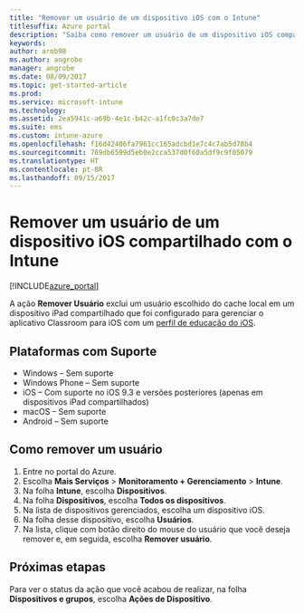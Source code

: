 ```yaml
---
title: "Remover um usuário de um dispositivo iOS com o Intune"
titlesuffix: Azure portal
description: "Saiba como remover um usuário de um dispositivo iOS compartilhado com o Intune.”"
keywords: 
author: arob98
ms.author: angrobe
manager: angrobe
ms.date: 08/09/2017
ms.topic: get-started-article
ms.prod: 
ms.service: microsoft-intune
ms.technology: 
ms.assetid: 2ea5941c-a69b-4e1c-b42c-a1fc0c3a7de7
ms.suite: ems
ms.custom: intune-azure
ms.openlocfilehash: f16d42406fa7961cc165adcbd1e7c4c7ab5d78b4
ms.sourcegitcommit: 769db6599d5eb0e2cca537d0f60a5df9c9f05079
ms.translationtype: HT
ms.contentlocale: pt-BR
ms.lasthandoff: 09/15/2017
---
```

# <a name="remove-a-user-from-a-shared-ios-device-with-intune"></a>Remover um usuário de um dispositivo iOS compartilhado com o Intune


[!INCLUDE[azure_portal](./includes/azure_portal.md)]

A ação **Remover Usuário** exclui um usuário escolhido do cache local em um dispositivo iPad compartilhado que foi configurado para gerenciar o aplicativo Classroom para iOS com um [perfil de educação do iOS](education-settings-configure-ios.md). 

## <a name="supported-platforms"></a>Plataformas com Suporte

- Windows – Sem suporte
- Windows Phone – Sem suporte
- iOS – Com suporte no iOS 9.3 e versões posteriores (apenas em dispositivos iPad compartilhados)
- macOS – Sem suporte
- Android – Sem suporte

## <a name="how-to-remove-a-user"></a>Como remover um usuário

1. Entre no portal do Azure.
2. Escolha **Mais Serviços** > **Monitoramento + Gerenciamento** > **Intune**.
3. Na folha **Intune**, escolha **Dispositivos**.
4. Na folha **Dispositivos**, escolha **Todos os dispositivos**.
5. Na lista de dispositivos gerenciados, escolha um dispositivo iOS.
6. Na folha desse dispositivo, escolha **Usuários**.
7. Na lista, clique com botão direito do mouse do usuário que você deseja remover e, em seguida, escolha **Remover usuário**.

## <a name="next-steps"></a>Próximas etapas

Para ver o status da ação que você acabou de realizar, na folha **Dispositivos e grupos**, escolha **Ações de Dispositivo**.
